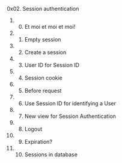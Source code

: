 0x02. Session authentication
1. 0. Et moi et moi et moi!
2. 1. Empty session
3. 2. Create a session
4. 3. User ID for Session ID
5. 4. Session cookie
6. 5. Before request
7. 6. Use Session ID for identifying a User
8. 7. New view for Session Authentication
9. 8. Logout
10. 9. Expiration?
11. 10. Sessions in database

